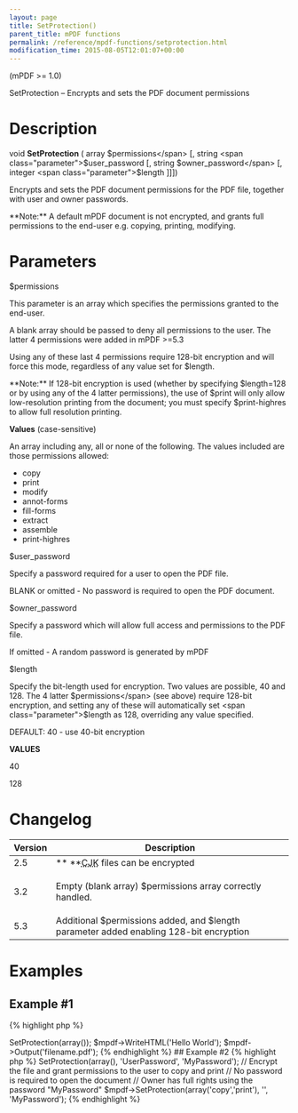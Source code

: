 ```yaml
---
layout: page
title: SetProtection()
parent_title: mPDF functions
permalink: /reference/mpdf-functions/setprotection.html
modification_time: 2015-08-05T12:01:07+00:00
---
```


(mPDF >= 1.0)

SetProtection – Encrypts and sets the PDF document permissions

# Description

void **SetProtection** ( array <span class="parameter">$permissions</span>
[, string <span class="parameter">$user_password</span>
[, string <span class="parameter">$owner_password</span>
[, integer <span class="parameter">$length</span>
]]])

Encrypts and sets the PDF document permissions for the PDF file, together with user and owner passwords.

<div class="alert alert-info" role="alert" markdown="1">
	**Note:** A default mPDF document is not encrypted, and grants full permissions to the end-user e.g.
	copying, printing, modifying.
</div>

# Parameters

<span class="parameter">$permissions</span>

This parameter is an array which specifies the permissions granted to the end-user.

A blank array should be passed to deny all permissions to the user. The latter 4 permissions were added in mPDF >=5.3 

Using any of these last 4 permissions require 128-bit encryption and will force this mode, regardless of any value set
for <span class="parameter">$length</span>.

<div class="alert alert-info" role="alert" markdown="1">
	**Note:** If 128-bit encryption is used (whether by specifying
	<span class="parameter">$length</span>=128 or by using any of the 4 latter permissions), the use of
	<span class="parameter">$print</span> will only allow low-resolution printing from the document; you must
	specify <span class="parameter">$print-highres</span> to allow full resolution printing.
</div>

**Values** (case-sensitive)

An array including any, all or none of the following. The values included are those permissions allowed:

- copy
- print
- modify
- annot-forms
- fill-forms
- extract
- assemble
- print-highres

<span class="parameter">$user_password</span>

Specify a password required for a user to open the PDF file.

<span class="smallblock">BLANK</span> or omitted - No password is required to open the PDF document.

<span class="parameter">$owner_password</span>

Specify a password which will allow full access and permissions to the PDF file.

If omitted - A random password is generated by mPDF

<span class="parameter">$length</span>

Specify the bit-length used for encryption. Two values are possible, 40 and 128. The 4 latter
<span class="parameter">$permissions</span> (see above) require 128-bit encryption, and setting any of these will
automatically set <span class="parameter">$length</span> as 128, overriding any value specified.

<span class="smallblock">DEFAULT</span>: 40 - use 40-bit encryption

**VALUES**

40

128

# Changelog

<table class="table"> <thead>
<tr> <th>Version</th><th>Description</th> </tr>
</thead> <tbody>
<tr>
<td>2.5</td>
<td>** **<acronym title="Chinese-Japanese-Korean languages">CJK</acronym> files can be encrypted</td>
</tr>
<tr>
<td>3.2</td>
<td>

Empty (blank array) <span class="parameter">$permissions</span> array correctly handled.

</td>
</tr>
<tr>
<td>5.3</td>
<td>Additional <span class="parameter">$permissions</span> added, and <span class="parameter">$length</span> parameter added enabling 128-bit encryption</td>
</tr>
</tbody> </table>

# Examples

## Example #1

{% highlight php %}
<?php

$mpdf = new \Mpdf\Mpdf();

// Encrypt the file and grant no permissions to the user to copy, print etc.

// The user will be able to open the file as no password is specified

// Owner cannot access full rights because no owner_password was set

$mpdf->SetProtection(array());

$mpdf->WriteHTML('Hello World');

$mpdf->Output('filename.pdf');
{% endhighlight %}

## Example #2

{% highlight php %}
<?php

// Encrypt the file and grant no permissions to the user
// The user will need to use "UserPassword" to open the file
// Owner has full rights using the password "MyPassword"
$mpdf->SetProtection(array(), 'UserPassword', 'MyPassword');

// Encrypt the file and grant permissions to the user to copy and print
// No password is required to open the document
// Owner has full rights using the password "MyPassword"
$mpdf->SetProtection(array('copy','print'), '', 'MyPassword');
{% endhighlight %}
